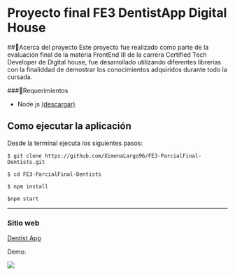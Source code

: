 
# Proyecto final FE3 DentistApp Digital House

##🚀Acerca del proyecto
Este proyecto fue realizado como parte de la evaluación final de la materia FrontEnd III de la carrera Certified Tech Developer de Digital house, fue desarrollado utilizando diferentes librerias con la finaliddad de demostrar los conocimientos adquiridos durante todo la cursada.

###🚨Requerimientos
- Node js  [(descargar)](https://nodejs.org/es)

## Como ejecutar la aplicación
Desde la terminal ejecuta los siguientes pasos:

`$ git clone https://github.com/XimenaLargo96/FE3-ParcialFinal-Dentists.git `

`$ cd FE3-ParcialFinal-Dentists`

`$ npm install `

` $npm start `

-------------
### Sitio web
[Dentist App]()


Demo:

<img src="https://github.com/XimenaLargo96/FE3-ParcialFinal-Dentists/blob/main/public/Demo%demo.gif"/>
